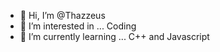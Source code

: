 - 👋 Hi, I’m @Thazzeus
- 👀 I’m interested in ... Coding
- 🌱 I’m currently learning ... C++ and Javascript

<!---
Thazzeus/Thazzeus is a ✨ special ✨ repository because its `README.md` (this file) appears on your GitHub profile.
You can click the Preview link to take a look at your changes.
--->
